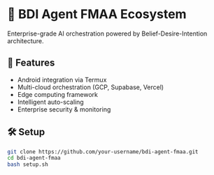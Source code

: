 # 🤖 BDI Agent FMAA Ecosystem

Enterprise-grade AI orchestration powered by Belief-Desire-Intention architecture.

## 🚀 Features
- Android integration via Termux
- Multi-cloud orchestration (GCP, Supabase, Vercel)
- Edge computing framework
- Intelligent auto-scaling
- Enterprise security & monitoring

## 🛠 Setup
```bash
git clone https://github.com/your-username/bdi-agent-fmaa.git
cd bdi-agent-fmaa
bash setup.sh
